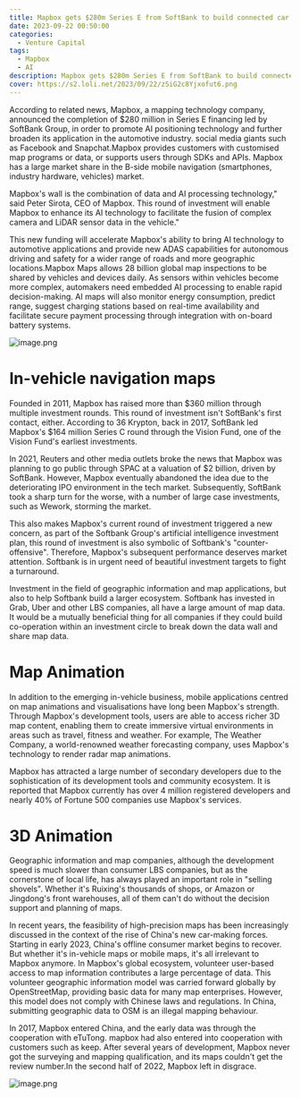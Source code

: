 ```yaml
---
title: Mapbox gets $280m Series E from SoftBank to build connected car maps through AI
date: 2023-09-22 00:50:00
categories:
  - Venture Capital
tags:
  - Mapbox
  - AI
description: Mapbox gets $280m Series E from SoftBank to build connected car maps through AI.Softbank's "counterattack" starts now?
cover: https://s2.loli.net/2023/09/22/zSiG2c8Yjxofut6.png
---
```


According to related news, Mapbox, a mapping technology company, announced the completion of $280 million in Series E financing led by SoftBank Group, in order to promote AI positioning technology and further broaden its application in the automotive industry. social media giants such as Facebook and Snapchat.Mapbox provides customers with customised map programs or data, or supports users through SDKs and APIs. Mapbox has a large market share in the B-side mobile navigation (smartphones, industry hardware, vehicles) market.

Mapbox's wall is the combination of data and AI processing technology," said Peter Sirota, CEO of Mapbox. This round of investment will enable Mapbox to enhance its AI technology to facilitate the fusion of complex camera and LiDAR sensor data in the vehicle."

This new funding will accelerate Mapbox's ability to bring AI technology to automotive applications and provide new ADAS capabilities for autonomous driving and safety for a wider range of roads and more geographic locations.Mapbox Maps allows 28 billion global map inspections to be shared by vehicles and devices daily. As sensors within vehicles become more complex, automakers need embedded AI processing to enable rapid decision-making. AI maps will also monitor energy consumption, predict range, suggest charging stations based on real-time availability and facilitate secure payment processing through integration with on-board battery systems.

![image.png](https://s2.loli.net/2023/09/22/45hNWkyRP8VXF29.png)

# In-vehicle navigation maps

Founded in 2011, Mapbox has raised more than $360 million through multiple investment rounds. This round of investment isn't SoftBank's first contact, either. According to 36 Krypton, back in 2017, SoftBank led Mapbox's $164 million Series C round through the Vision Fund, one of the Vision Fund's earliest investments.

In 2021, Reuters and other media outlets broke the news that Mapbox was planning to go public through SPAC at a valuation of $2 billion, driven by SoftBank. However, Mapbox eventually abandoned the idea due to the deteriorating IPO environment in the tech market. Subsequently, SoftBank took a sharp turn for the worse, with a number of large case investments, such as Wework, storming the market.

This also makes Mapbox's current round of investment triggered a new concern, as part of the Softbank Group's artificial intelligence investment plan, this round of investment is also symbolic of Softbank's "counter-offensive". Therefore, Mapbox's subsequent performance deserves market attention. Softbank is in urgent need of beautiful investment targets to fight a turnaround.

Investment in the field of geographic information and map applications, but also to help Softbank build a larger ecosystem. Softbank has invested in Grab, Uber and other LBS companies, all have a large amount of map data. It would be a mutually beneficial thing for all companies if they could build co-operation within an investment circle to break down the data wall and share map data.


# Map Animation

In addition to the emerging in-vehicle business, mobile applications centred on map animations and visualisations have long been Mapbox's strength. Through Mapbox's development tools, users are able to access richer 3D map content, enabling them to create immersive virtual environments in areas such as travel, fitness and weather. For example, The Weather Company, a world-renowned weather forecasting company, uses Mapbox's technology to render radar map animations.

Mapbox has attracted a large number of secondary developers due to the sophistication of its development tools and community ecosystem. It is reported that Mapbox currently has over 4 million registered developers and nearly 40% of Fortune 500 companies use Mapbox's services.


# 3D Animation

Geographic information and map companies, although the development speed is much slower than consumer LBS companies, but as the cornerstone of local life, has always played an important role in "selling shovels". Whether it's Ruixing's thousands of shops, or Amazon or Jingdong's front warehouses, all of them can't do without the decision support and planning of maps.

In recent years, the feasibility of high-precision maps has been increasingly discussed in the context of the rise of China's new car-making forces. Starting in early 2023, China's offline consumer market begins to recover. But whether it's in-vehicle maps or mobile maps, it's all irrelevant to Mapbox anymore. In Mapbox's global ecosystem, volunteer user-based access to map information contributes a large percentage of data. This volunteer geographic information model was carried forward globally by OpenStreetMap, providing basic data for many map enterprises. However, this model does not comply with Chinese laws and regulations. In China, submitting geographic data to OSM is an illegal mapping behaviour.

In 2017, Mapbox entered China, and the early data was through the cooperation with eTuTong. mapbox had also entered into cooperation with customers such as keep. After several years of development, Mapbox never got the surveying and mapping qualification, and its maps couldn't get the review number.In the second half of 2022, Mapbox left in disgrace.

![image.png](https://s2.loli.net/2023/09/22/SnPxhXKpkjLdQzw.png)

